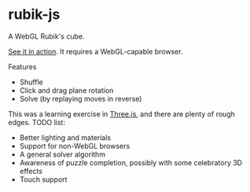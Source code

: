 # rubik-js
A WebGL Rubik's cube. 

[See it in action](http://jwhitfieldseed.github.io/rubik-js/). It requires a WebGL-capable browser.

Features

 * Shuffle
 * Click and drag plane rotation
 * Solve (by replaying moves in reverse)

This was a learning exercise in [Three.js](http://threejs.org/), and there are plenty of rough edges. TODO list:

 * Better lighting and materials
 * Support for non-WebGL browsers
 * A general solver algorithm
 * Awareness of puzzle completion, possibly with some celebratory 3D effects
 * Touch support
